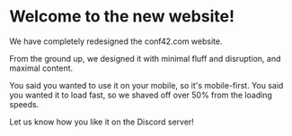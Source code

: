 # Welcome to the new website!

We have completely redesigned the conf42.com website.

From the ground up, we designed it with minimal fluff and disruption, and maximal content.

You said you wanted to use it on your mobile, so it's mobile-first. You said you wanted it to load fast, so we shaved off over 50% from the loading speeds.

Let us know how you like it on the Discord server!
